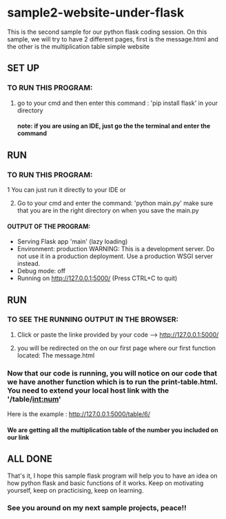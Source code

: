 # sample2-website-under-flask
This is the second sample for our python flask coding session. On this sample, we will try to have  2 different pages, first is the message.html and the other is the multiplication table simple website


## SET UP
### TO RUN THIS PROGRAM:

1. go to your cmd and then enter this command : 'pip install flask' in your directory
   #### note: if you are using an IDE, just go the the terminal and enter the command


## RUN

### TO RUN THIS PROGRAM:

1 You can just run it directly to your IDE or

2. Go to your cmd and enter the command: 'python main.py' make sure that you are in the right directory on when you save the main.py

#### OUTPUT OF THE PROGRAM:
* Serving Flask app 'main' (lazy loading)
 * Environment: production
   WARNING: This is a development server. Do not use it in a production deployment.
   Use a production WSGI server instead.
 * Debug mode: off
 * Running on http://127.0.0.1:5000/ (Press CTRL+C to quit)

## RUN

### TO SEE THE RUNNING OUTPUT IN THE BROWSER:

1. Click or paste the linke provided by your code -->  http://127.0.0.1:5000/ 
 
2. you will be redirected on the on our first page where our first function located: The message.html



### Now that our code is running, you will notice on our code that we have another function which is to run the print-table.html. You need to extend your local host link with the '/table/<int:num>'

Here is the example : http://127.0.0.1:5000/table/6/
#### We are getting all the multiplication table of the number you included on our link








## ALL DONE

That's it, I hope this sample flask program will help you to have an idea on how python flask and basic functions of it works.
Keep on motivating yourself, keep on practicising, keep on learning. 

### See you around on my next sample projects, peace!!
